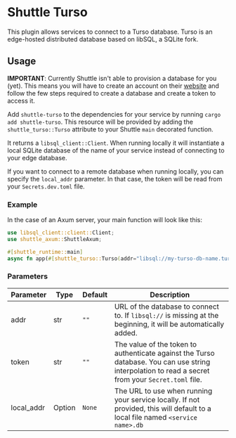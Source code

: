 # Shuttle Turso

This plugin allows services to connect to a Turso database. Turso is an edge-hosted distributed database based on libSQL, a SQLite fork.

## Usage

**IMPORTANT**: Currently Shuttle isn't able to provision a database for you (yet). This means you will have to create an account on their [website](https://turso.tech/) and follow the few steps required to create a database and create a token to access it.

Add `shuttle-turso` to the dependencies for your service by running `cargo add shuttle-turso`.
This resource will be provided by adding the `shuttle_turso::Turso` attribute to your Shuttle `main` decorated function.

It returns a `libsql_client::Client`. When running locally it will instantiate a local SQLite database of the name of your service instead of connecting to your edge database.

If you want to connect to a remote database when running locally, you can specify the `local_addr` parameter. In that case, the token will be read from your `Secrets.dev.toml` file.

### Example

In the case of an Axum server, your main function will look like this:

```rust
use libsql_client::client::Client;
use shuttle_axum::ShuttleAxum;

#[shuttle_runtime::main]
async fn app(#[shuttle_turso::Turso(addr="libsql://my-turso-db-name.turso.io", token="{secrets.DB_TURSO_TOKEN}")] client: Client) -> ShuttleAxum { }
```

### Parameters

| Parameter  | Type        | Default | Description                                                                                                                                        |
| ---------- | ----------- | ------- | -------------------------------------------------------------------------------------------------------------------------------------------------- |
| addr       | str         | `""`    | URL of the database to connect to. If `libsql://` is missing at the beginning, it will be automatically added.                                     |
| token      | str         | `""`    | The value of the token to authenticate against the Turso database. You can use string interpolation to read a secret from your `Secret.toml` file. |
| local_addr | Option<str> | `None`  | The URL to use when running your service locally. If not provided, this will default to a local file named `<service name>.db`                     |
